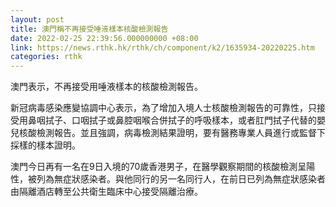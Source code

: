 ```yaml
---
layout: post
title: 澳門稱不再接受唾液樣本核酸檢測報告
date: 2022-02-25 22:39:56.000000000 +08:00
link: https://news.rthk.hk/rthk/ch/component/k2/1635934-20220225.htm
categories: rthk
---
```


澳門表示，不再接受用唾液樣本的核酸檢測報告。

新冠病毒感染應變協調中心表示，為了增加入境人士核酸檢測報告的可靠性，只接受用鼻咽拭子、口咽拭子或鼻腔咽喉合併拭子的呼吸樣本，或者肛門拭子代替的嬰兒核酸檢測報告。並且強調，病毒檢測結果證明，要有醫務專業人員進行或監督下採樣的樣本證明。

澳門今日再有一名在9日入境的70歲香港男子，在醫學觀察期間的核酸檢測呈陽性，被列為無症狀感染者。與他同行的另一名同行人，在前日已列為無症狀感染者由隔離酒店轉至公共衛生臨床中心接受隔離治療。
